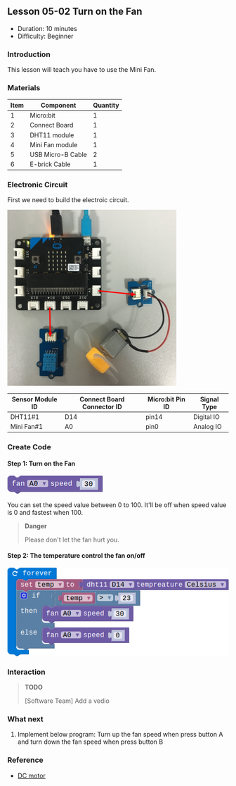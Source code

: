 ## Lesson 05-02 Turn on the Fan

- Duration: 10 minutes
- Difficulty: Beginner

### Introduction

This lesson will teach you have to use the Mini Fan. 

### Materials

| Item | Component         | Quantity |
| ---- | ----------------- | -------- |
| 1    | Micro:bit         | 1        |
| 2    | Connect Board     | 1        |
| 3    | DHT11 module      | 1        |
| 4    | Mini Fan module   | 1        |
| 5    | USB Micro-B Cable | 2        |
| 6    | E-brick Cable     | 1        |

### Electronic Circuit

First we need to build the electroic circuit.


![dfsd](./_image/lesson-05-02/electronic_circuit.png)

| Sensor Module ID | Connect Board Connector ID | Micro:bit Pin ID | Signal Type |
| ---------------- | -------------------------- | ---------------- | ----------- |
| DHT11#1          | D14                        | pin14            | Digital IO  |
| Mini Fan#1       | A0                         | pin0             | Analog IO   |

### Create Code

#### Step 1: Turn on the Fan

 ![dfsd](./_image/lesson-05-02/turn-on-fan.png)

You can set the speed value between 0 to 100. It'll be off when speed value is 0 and fastest when 100.

> **Danger**
>
> Please don't let the fan hurt you.

#### Step 2: The temperature control the fan on/off

 ![dfsd](./_image/lesson-05-02/dht-fan.png)

### Interaction

> **TODO**
>
> [Software Team] Add a vedio

### What next

1. Implement below program: Turn up the fan speed when press button A and turn down the fan speed when press button B

### Reference

- [DC motor](https://en.wikipedia.org/wiki/DC_motor)